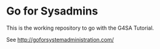 Go for Sysadmins
================

This is the working repository to go with the G4SA Tutorial.

See http://goforsystemadministration.com/

